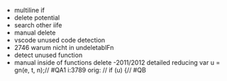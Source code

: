 - multiline if
- delete potential
- search other iife
- manual delete
- vscode unused code detection
- 2746 warum nicht in undeletablFn
- detect unused function
- manual inside of functions delete
-2011/2012 detailed reducing
var u = gn(e, t, n);// #QA1 i:3789 orig: 
            // if (u) {// #QB 